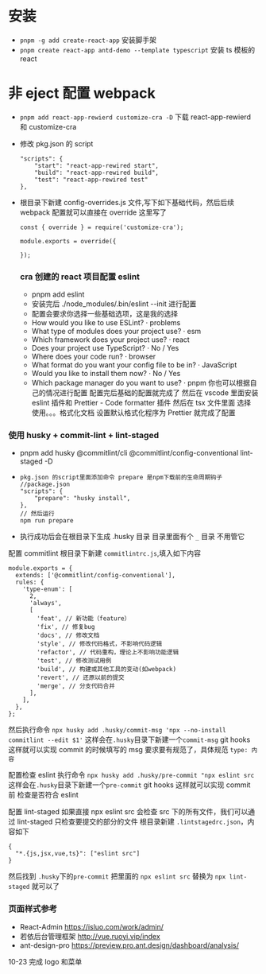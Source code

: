 # 安装

- `pnpm -g add create-react-app` 安装脚手架
- `pnpm create react-app antd-demo --template typescript` 安装 ts 模板的 react

# 非 eject 配置 webpack

- `pnpm add react-app-rewierd customize-cra -D` 下载 react-app-rewierd 和 customize-cra
- 修改 pkg.json 的 script
  ```
  "scripts": {
      "start": "react-app-rewired start",
      "build": "react-app-rewired build",
      "test": "react-app-rewired test"
  },
  ```
- 根目录下新建 config-overrides.js 文件,写下如下基础代码，然后后续 webpack 配置就可以直接在 override 这里写了

  ```
  const { override } = require('customize-cra');

  module.exports = override({

  });
  ```

  ### cra 创建的 react 项目配置 eslint

  - pnpm add eslint
  - 安装完后 ./node_modules/.bin/eslint --init 进行配置
  - 配置会要求你选择一些基础选项，这是我的选择
  - How would you like to use ESLint? · problems
  - What type of modules does your project use? · esm
  - Which framework does your project use? · react
  - Does your project use TypeScript? · No / Yes
  - Where does your code run? · browser
  - What format do you want your config file to be in? · JavaScript
  - Would you like to install them now? · No / Yes
  - Which package manager do you want to use? · pnpm
    你也可以根据自己的情况进行配置
    配置完后基础的配置就完成了
    然后在 vscode 里面安装 eslint 插件和 Prettier - Code formatter 插件
    然后在 tsx 文件里面 选择 使用。。。格式化文档 设置默认格式化程序为 Prettier
    就完成了配置

### 使用 husky + commit-lint + lint-staged

- pnpm add husky @commitlint/cli @commitlint/config-conventional lint-staged -D
- ```
  pkg.json 的script里面添加命令 prepare 是npm下载前的生命周期钩子
  //package.json
  "scripts": {
      "prepare": "husky install",
  },
  // 然后运行
  npm run prepare
  ```

* 执行成功后会在根目录下生成 .husky 目录 目录里面有个 `_` 目录 不用管它

配置 commitlint
根目录下新建 `commitlintrc.js`,填入如下内容

```
module.exports = {
  extends: ['@commitlint/config-conventional'],
  rules: {
    'type-enum': [
      2,
      'always',
      [
        'feat', // 新功能（feature）
        'fix', // 修复bug
        'docs', // 修改文档
        'style', // 修改代码格式，不影响代码逻辑
        'refactor', // 代码重构，理论上不影响功能逻辑
        'test', // 修改测试用例
        'build', // 构建或其他工具的变动(如webpack)
        'revert', // 还原以前的提交
        'merge', // 分支代码合并
      ],
    ],
  },
};
```

然后执行命令 `npx husky add .husky/commit-msg 'npx --no-install commitlint --edit $1'`
这样会在`.husky`目录下新建一个`commit-msg` git hooks
这样就可以实现 commit 的时候填写的 msg 要求要有规范了，具体规范 `type: 内容`

配置检查 eslint
执行命令 `npx husky add .husky/pre-commit "npx eslint src`
这样会在`.husky`目录下新建一个`pre-commit` git hooks
这样就可以实现 commit 前 检查是否符合 eslint

配置 lint-staged
如果直接 npx eslint src 会检查 src 下的所有文件，我们可以通过 lint-staged 只检查要提交的部分的文件
根目录新建 `.lintstagedrc.json`，内容如下

```
{
  "*.{js,jsx,vue,ts}": ["eslint src"]
}
```

然后找到 `.husky`下的`pre-commit` 把里面的 `npx eslint src` 替换为 `npx lint-staged`
就可以了

### 页面样式参考

- React-Admin https://isluo.com/work/admin/
- 若依后台管理框架 http://vue.ruoyi.vip/index
- ant-design-pro https://preview.pro.ant.design/dashboard/analysis/

10-23
完成 logo 和菜单
